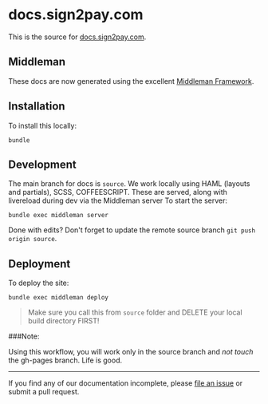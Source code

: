 # docs.sign2pay.com

This is the source for [docs.sign2pay.com](http://docs.sign2pay.com).


## Middleman

These docs are now generated using the excellent [Middleman Framework](https://middlemanapp.com).

## Installation

To install this locally:

```
bundle
```

## Development

The main branch for docs is ```source```.  We work locally using HAML (layouts and partials), SCSS, COFFEESCRIPT. These are served, along with livereload during dev via the Middleman server To start the server:

```
bundle exec middleman server
```

Done with edits?  Don't forget to update the remote source branch ```git push origin source```.

## Deployment

To deploy the site:

```
bundle exec middleman deploy
```

> Make sure you call this from ```source``` folder and DELETE your local build directory FIRST!

###Note:

Using this workflow, you will work only in the source branch and *not touch* the gh-pages branch. Life is good.

***


If you find any of our documentation incomplete, please [file an issue](https://github.com/Sign2Pay/docs/issues) or submit a pull request.
